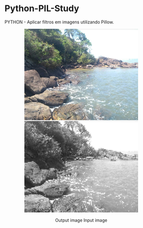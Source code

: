 # Python-PIL-Study
 PYTHON - Aplicar filtros em imagens utilizando Pillow.

<p align="center">
    <img height="300" src="./image.png">
    <img height="300" src="./output.png">
</p>
<p align="center">
    <span>Output image</span>
    <span>Input image</span>
</p>
